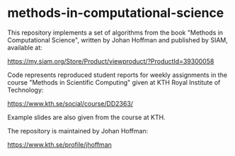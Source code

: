 # methods-in-computational-science
This repository implements a set of algorithms from the book "Methods in Computational Science", written by Johan Hoffman and published by SIAM, available at:

https://my.siam.org/Store/Product/viewproduct/?ProductId=39300058

Code represents reproduced student reports for weekly assignments in the course "Methods in Scientific Computing" given at KTH Royal Institute of Technology: 

https://www.kth.se/social/course/DD2363/

Example slides are also given from the course at KTH. 

The repository is maintained by Johan Hoffman:

https://www.kth.se/profile/jhoffman
